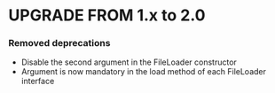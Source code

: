 UPGRADE FROM 1.x to 2.0
=======================

### Removed deprecations 

* Disable the second argument in the FileLoader constructor
* Argument is now mandatory in the load method of each FileLoader interface